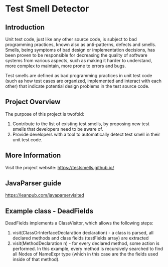 # Test Smell Detector

## Introduction

Unit test code, just like any other source code, is subject to bad programming practices, known also as anti-patterns, defects and smells. Smells, being symptoms of bad design or implementation decisions, has been proven to be responsible for decreasing the quality of software systems from various aspects, such as making it harder to understand, more complex to maintain, more prone to errors and bugs.

Test smells are defined as bad programming practices in unit test code (such as how test cases are organized, implemented and interact with each other) that indicate potential design problems in the test source code.



## Project Overview

The purpose of this project is twofold:

1. Contribute to the list of existing test smells, by proposing new test smells that developers need to be aware of.
2. Provide developers with a tool to automatically detect test smell in their unit test code. 


## More Information

Visit the project website: https://testsmells.github.io/

## JavaParser guide
https://leanpub.com/javaparservisited

## Example class - DeadFields
DeadFields implements a ClassVisitor, which allows the following steps:
1. visit(ClassOrInterfaceDeclaration declaration) - a class is parsed, all declared methods and class fields (testFields array) are extracted
2. visit(MethodDeclaration n) - for every declared method, some action is performed. In this example, every method is recursively
searched to find all Nodes of NameExpr type (which in this case are the the fields used inside of that method).

